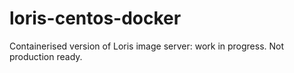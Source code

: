 # loris-centos-docker
Containerised version of Loris image server: work in progress. Not production ready.
